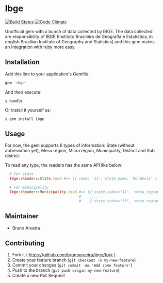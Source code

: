 # Ibge

[![Build Status](https://travis-ci.org/brunoarueira/ibge.svg?branch=master)](https://travis-ci.org/brunoarueira/ibge)
[![Code Climate](https://codeclimate.com/github/brunoarueira/ibge/badges/gpa.svg)](https://codeclimate.com/github/brunoarueira/ibge)

Unofficial gem with a bunch of data collected by IBGE. The data collected are responsibility of IBGE (Instituto Brasileiro de Geografia e Estatística, in english Brazilian Institute of Geography and Statistics) and this gem makes an integration with ruby more easy.

## Installation

Add this line to your application's Gemfile:

```ruby
gem 'ibge'
```

And then execute:

    $ bundle

Or install it yourself as:

    $ gem install ibge

## Usage

For now, the gem supports 6 types of information: State (without abbreviation yet), Meso region, Micro region, Municipality, District and Sub district.

To read any type, the readers has the same API like below:

```ruby
  # For state
  Ibge::Reader::State.read #=> [{ code: '11', state_name: 'Rondônia' }, ... { code: '53', state_name: 'Distrito Federal' }]

  # For municipality
  Ibge::Reader::Municipality.read #=> [{:state_code=>"11", :meso_region_code=>"01", :micro_region_code=>"001", :code=>"00205", :full_code=>"1100205", :name=>"Porto Velho"},
                                  #    ...,
                                  #    {:state_code=>"53", :meso_region_code=>"01", :micro_region_code=>"001", :code=>"00108", :full_code=>"5300108", :name=>"Brasília"}]
```

## Maintainer

- Bruno Arueira

## Contributing

1. Fork it ( https://github.com/brunoarueira/ibge/fork )
2. Create your feature branch (`git checkout -b my-new-feature`)
3. Commit your changes (`git commit -am 'Add some feature'`)
4. Push to the branch (`git push origin my-new-feature`)
5. Create a new Pull Request

